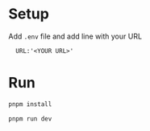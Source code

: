 # Setup

Add `.env` file and add line with your URL

```dotenv
  URL:'<YOUR URL>'
```

# Run

```bash
pnpm install
```
```bash
pnpm run dev
```

